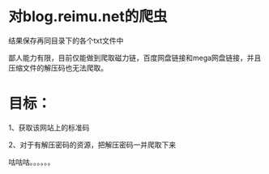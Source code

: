 # 对blog.reimu.net的爬虫
结果保存再同目录下的各个txt文件中

鄙人能力有限，目前仅能做到爬取磁力链，百度网盘链接和mega网盘链接，并且压缩文件的解压码也无法爬取。

# 目标：
1、获取该网站上的标准码

2、对于有解压密码的资源，把解压密码一并爬取下来

咕咕咕。。。。。。
